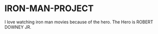 # IRON-MAN-PROJECT
I love watching iron man movies because of the hero.
The Hero is ROBERT DOWNEY JR.
